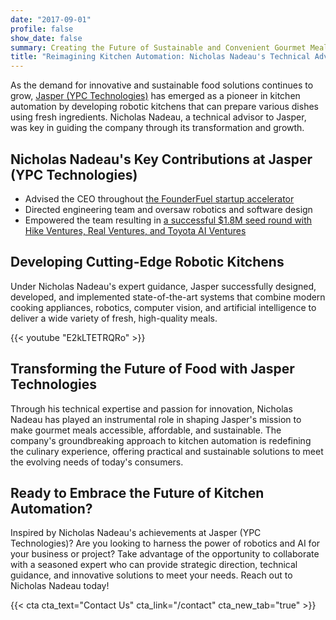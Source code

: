 ```yaml
---
date: "2017-09-01"
profile: false
show_date: false
summary: Creating the Future of Sustainable and Convenient Gourmet Meals
title: "Reimagining Kitchen Automation: Nicholas Nadeau's Technical Advisory at Jasper (YPC Technologies)"
---
```


As the demand for innovative and sustainable food solutions continues to grow, [Jasper (YPC Technologies)](https://www.ypc-technologies.com/) has emerged as a pioneer in kitchen automation by developing robotic kitchens that can prepare various dishes using fresh ingredients. Nicholas Nadeau, a technical advisor to Jasper, was key in guiding the company through its transformation and growth.

## Nicholas Nadeau's Key Contributions at Jasper (YPC Technologies)

- Advised the CEO throughout [the FounderFuel startup accelerator](https://founderfuel.com/meet-the-2018-founderfuel-cohort/)
- Directed engineering team and oversaw robotics and software design
- Empowered the team resulting in [a successful $1.8M seed round with Hike Ventures, Real Ventures, and Toyota AI Ventures](https://www.ypc-technologies.com/ypc-seed-round-oct2020)

## Developing Cutting-Edge Robotic Kitchens

Under Nicholas Nadeau's expert guidance, Jasper successfully designed, developed, and implemented state-of-the-art systems that combine modern cooking appliances, robotics, computer vision, and artificial intelligence to deliver a wide variety of fresh, high-quality meals.

{{< youtube "E2kLTETRQRo" >}}

## Transforming the Future of Food with Jasper Technologies

Through his technical expertise and passion for innovation, Nicholas Nadeau has played an instrumental role in shaping Jasper's mission to make gourmet meals accessible, affordable, and sustainable. The company's groundbreaking approach to kitchen automation is redefining the culinary experience, offering practical and sustainable solutions to meet the evolving needs of today's consumers.

## Ready to Embrace the Future of Kitchen Automation?

Inspired by Nicholas Nadeau's achievements at Jasper (YPC Technologies)? Are you looking to harness the power of robotics and AI for your business or project? Take advantage of the opportunity to collaborate with a seasoned expert who can provide strategic direction, technical guidance, and innovative solutions to meet your needs. Reach out to Nicholas Nadeau today!

{{< cta cta_text="Contact Us" cta_link="/contact" cta_new_tab="true" >}}
